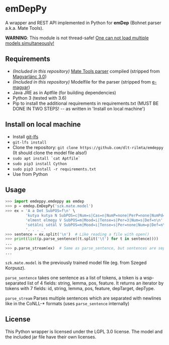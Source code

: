 
# emDepPy
A wrapper and REST API implemented in Python for __emDep__ (Bohnet parser a.k.a. Mate Tools).

__WARNING__: This module is not thread-safe! [One can not load multiple models simultaneously!](https://code.google.com/archive/p/mate-tools/issues/2)

## Requirements

  - _(Included in this repository)_ [Mate Tools parser](http://www.ims.uni-stuttgart.de/forschung/ressourcen/werkzeuge/matetools.en.html) compiled (stripped from [Magyarlánc 3.0](https://github.com/antaljanosbenjamin/magyarlanc/tree/b558823b2d1f9cdc0b5c0ad93b628e96fe251cc1))
  - _(Included in this repository)_ Modelfile for the parser (stripped from [e-magyar](https://github.com/dlt-rilmta/hunlp-GATE/tree/7a75b470753da7e655796c0b1bcaa97e8e143540))
  - Java JRE as in Aptfile (for building dependencies)
  - Python 3 (tested with 3.6)
  - Pip to install the additional requirements in requirements.txt
(MUST BE DONE IN TWO STEPS! -- as written in 'Install on local machine')

## Install on local machine

  - Install [git-lfs](https://git-lfs.github.com/)
  - `git-lfs install` 
  - Clone the repository: `git clone https://github.com/dlt-rilmta/emdeppy` (It should clone the model file also!)
  - ``sudo apt install `cat Aptfile` ``
  - `sudo pip3 install Cython`
  - `sudo pip3 install -r requirements.txt`
  - Use from Python

## Usage

```python
>>> import emdeppy.emdeppy as emdep
>>> p = emdep.EmDepPy('szk.mate.model')
>>> ex = 'A a Det SubPOS=f\n' \
         'kutya kutya N SubPOS=c|Num=s|Cas=n|NumP=none|PerP=none|NumPd=none\n' \
         'elment elmegy V SubPOS=m|Mood=i|Tense=s|Per=3|Num=s|Def=n\n' \
         'sétálni sétál V SubPOS=m|Mood=i|Tense=s|Per=none|Num=p|Def=n\n' \
         '. . . _'
>>> sentence = ex.split('\n')  # Like reading a file with open()
>>> print(list(p.parse_sentence((t.split('\t') for t in sentence))))
...
>>> p.parse_stream(ex)  # Same as parse_sentence, but sentences are separated with empty lines (like CoNLL-* fomrat)
...
```

`szk.mate.model` is the previously trained model file (eg. from Szeged Korpusz).

`parse_sentence` takes one sentence as a list of tokens,
a token is a wsp-separated list of 4 fields:
string, lemma, pos, feature.
It returns an iterator by tokens with 7 fields:
id, string, lemma, pos, feature, depTarget, depType.

`parse_stream` Parses multiple sentences which are separated with newlines like in the CoNLL-* formats (uses `parse_sentence` internally)

## License

This Python wrapper is licensed under the LGPL 3.0 license.
The model and the included jar file have their own licenses.
